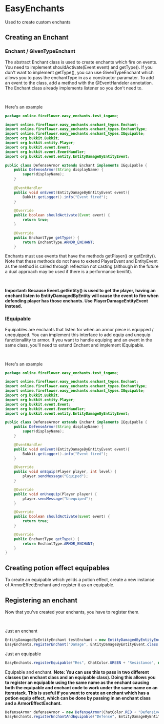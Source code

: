 # EasyEnchants
Used to create custom enchants

## Creating an Enchant
### Enchant / GivenTypeEnchant
The abstract Enchant class is used to create enchants which fire on events. You need to implement shouldActivate(Event event) and getType(). If you don't want to implement getType(), you can use GivenTypeEnchant which allows you to pass the enchantType in as a constructor paramater.
To add an event to the class, add a method with the @EventHandeler annotation. The Enchant class already implements listener so you don't need to.

<br>

Here's an example

```java
package online.fireflower.easy_enchants.test_ingame;

import online.fireflower.easy_enchants.enchant_types.Enchant;
import online.fireflower.easy_enchants.enchant_types.EnchantType;
import online.fireflower.easy_enchants.enchant_types.IEquipable;
import org.bukkit.Bukkit;
import org.bukkit.entity.Player;
import org.bukkit.event.Event;
import org.bukkit.event.EventHandler;
import org.bukkit.event.entity.EntityDamageByEntityEvent;

public class DefenseArmor extends Enchant implements IEquipable {
    public DefenseArmor(String displayName) {
        super(displayName);
    }
    
    @EventHandler
    public void onEvent(EntityDamageByEntityEvent event){
        Bukkit.getLogger().info("Event fired");
    }
    
    @Override
    public boolean shouldActivate(Event event) {
        return true;
    }

    @Override
    public EnchantType getType() {
        return EnchantType.ARMOR_ENCHANT;
    }

```

Enchants must use events that have the methods getPlayer() or getEntity(). Note that these methods do not have to extend PlayerEvent and EntityEvent as the method is called through reflection not casting (although in the future a dual approach may be used if there is a performance benifit). 

<br>

**Important: Because Event.getEntity() is used to get the player, having an enchant listen to EntityDamagedByEntity will cause the event to fire when defending player has those enchants. Use PlayerDamageEntityEvent instead.** 

### IEquipable
Equipables are enchants that listen for when an armor piece is equipped / unequipped. You can implement this interface to add equip and unequip functionallity to armor. If you want to handle equiping and an event in the same class, you'll need to extend Enchant and implement IEquipable.

<br>

Here's an example

```java
package online.fireflower.easy_enchants.test_ingame;

import online.fireflower.easy_enchants.enchant_types.Enchant;
import online.fireflower.easy_enchants.enchant_types.EnchantType;
import online.fireflower.easy_enchants.enchant_types.IEquipable;
import org.bukkit.Bukkit;
import org.bukkit.entity.Player;
import org.bukkit.event.Event;
import org.bukkit.event.EventHandler;
import org.bukkit.event.entity.EntityDamageByEntityEvent;

public class DefenseArmor extends Enchant implements IEquipable {
    public DefenseArmor(String displayName) {
        super(displayName);
    }

    @EventHandler
    public void onEvent(EntityDamageByEntityEvent event){
        Bukkit.getLogger().info("Event fired");
    }

    @Override
    public void onEquip(Player player, int level) {
        player.sendMessage("Equiped");
    }

    @Override
    public void onUnequip(Player player) {
        player.sendMessage("Unequiped");
    }

    @Override
    public boolean shouldActivate(Event event) {
        return true;
    }

    @Override
    public EnchantType getType() {
        return EnchantType.ARMOR_ENCHANT;
    }
}

```

## Creating potion effect equipables
To create an equipable which yeilds a potion effect, create a new instance of ArmorEffectEnchant and register it as an equipable.


## Registering an enchant
Now that you've created your enchants, you have to register them.

<br>

Just an enchant
```java
EntityDamagedByEntityEnchant testEnchant = new EntityDamagedByEntityEnchant(ChatColor.GOLD + "EntityDamagedByEntityEnchant");
EasyEnchants.registerEnchant("Damage", EntityDamageByEntityEvent.class, testEnchant);
```

Just an equipable
```java
EasyEnchants.registerEquipable("Res", ChatColor.GREEN + "Resistance", new ArmorEffectEnchant(PotionEffectType.DAMAGE_RESISTANCE));
```

Equipable and enchant. **Note: You can use this to pass in two different classes (an enchant class and an equipable class). Doing this allows you to register an equipable using the same name as the enchant causing both the equipable and enchant code to work under the same name on an itemstack. This is useful if you want to create an enchant which has a potion equip effect, which can be done by passing in an enchant class and a ArmorEffectEnchant.**
```java
DefenseArmor defenseArmor = new DefenseArmor(ChatColor.RED + "DefensiveEnchant");
EasyEnchants.registerEnchantAndEquipable("Defense", EntityDamageByEntityEvent.class, defenseArmor, defenseArmor);
```
